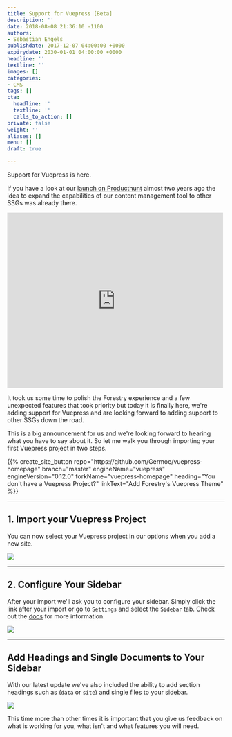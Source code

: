 ```yaml
---
title: Support for Vuepress [Beta]
description: ''
date: 2018-08-08 21:36:10 -1100
authors:
- Sebastian Engels
publishdate: 2017-12-07 04:00:00 +0000
expirydate: 2030-01-01 04:00:00 +0000
headline: ''
textline: ''
images: []
categories:
- CMS
tags: []
cta:
  headline: ''
  textline: ''
  calls_to_action: []
private: false
weight: ''
aliases: []
menu: []
draft: true

---
```

Support for Vuepress is here.

If you have a look at our [launch on Producthunt](https://www.producthunt.com/posts/forestry) almost two years ago the idea to expand the capabilities of our content management tool to other SSGs was already there.

<iframe style="border: none;" src="https://cards.producthunt.com/cards/comments/320289?v=1" width="500" height="405" frameborder="0" scrolling="no" allowfullscreen></iframe>

It took us some time to polish the Forestry experience and a few unexpected features that took priority but today it is finally here, we're adding support for Vuepress and are looking forward to adding support to other SSGs down the road.

This is a big announcement for us and we're looking forward to hearing what you have to say about it. So let me walk you through importing your first Vuepress project in two steps.

<div id="ELEMENT_ID" data-proofer-ignore>
{{% create_site_button
repo="https://github.com/Germoe/vuepress-homepage"
branch="master"
engineName="vuepress"
engineVersion="0.12.0"
forkName="vuepress-homepage"
heading="You don't have a Vuepress Project?"
linkText="Add Forestry's Vuepress Theme" %}}
</div>

***

## 1. Import your Vuepress Project

You can now select your Vuepress project in our options when you add a new site.

![](/uploads/2018/08/import-vuepress-2.png)

***

## 2. Configure Your Sidebar

After your import we'll ask you to configure your sidebar. Simply click the link after your import or go to `Settings` and select the `Sidebar` tab. Check out the [docs](https://forestry.io/docs/settings/content-sections/) for more information.

![](/uploads/2018/08/docs-configuration.png)

***

## Add Headings and Single Documents to Your Sidebar

With our latest update we've also included the ability to add section headings such as (`data` or `site`) and single files to your sidebar.

![](/uploads/2018/08/sidebar-headings-1.png)

This time more than other times it is important that you give us feedback on what is working for you, what isn't and what features you will need.